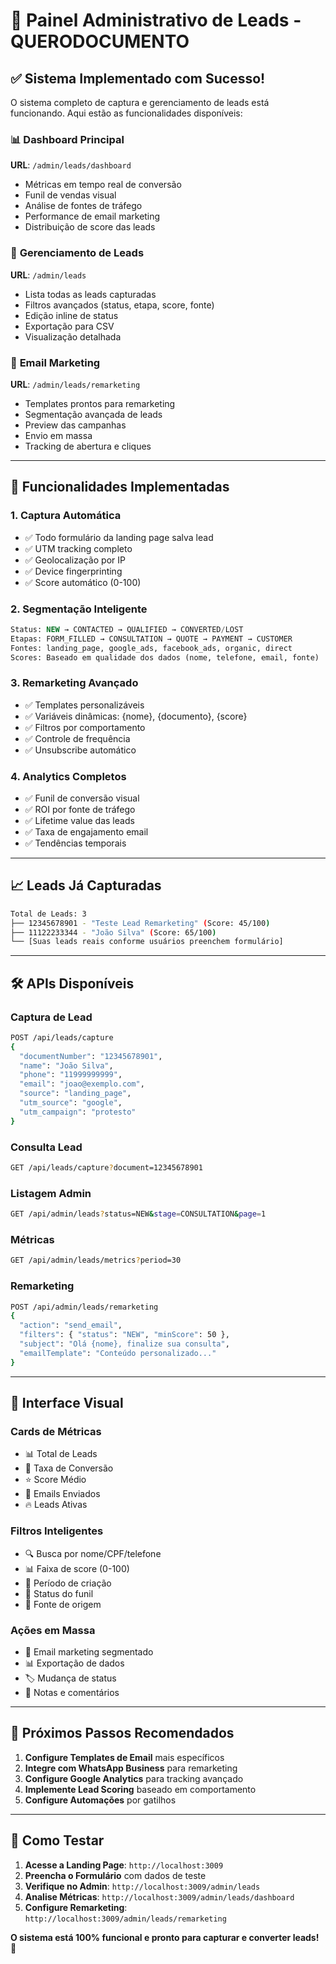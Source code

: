 # 🚀 Painel Administrativo de Leads - QUERODOCUMENTO

## ✅ Sistema Implementado com Sucesso!

O sistema completo de captura e gerenciamento de leads está funcionando. Aqui estão as funcionalidades disponíveis:

### 📊 **Dashboard Principal**
**URL**: `/admin/leads/dashboard`
- Métricas em tempo real de conversão
- Funil de vendas visual  
- Análise de fontes de tráfego
- Performance de email marketing
- Distribuição de score das leads

### 👥 **Gerenciamento de Leads**
**URL**: `/admin/leads`
- Lista todas as leads capturadas
- Filtros avançados (status, etapa, score, fonte)
- Edição inline de status
- Exportação para CSV
- Visualização detalhada

### 📧 **Email Marketing**
**URL**: `/admin/leads/remarketing`
- Templates prontos para remarketing
- Segmentação avançada de leads
- Preview das campanhas
- Envio em massa
- Tracking de abertura e cliques

---

## 🎯 **Funcionalidades Implementadas**

### **1. Captura Automática**
- ✅ Todo formulário da landing page salva lead
- ✅ UTM tracking completo
- ✅ Geolocalização por IP
- ✅ Device fingerprinting
- ✅ Score automático (0-100)

### **2. Segmentação Inteligente**
```sql
Status: NEW → CONTACTED → QUALIFIED → CONVERTED/LOST
Etapas: FORM_FILLED → CONSULTATION → QUOTE → PAYMENT → CUSTOMER
Fontes: landing_page, google_ads, facebook_ads, organic, direct
Scores: Baseado em qualidade dos dados (nome, telefone, email, fonte)
```

### **3. Remarketing Avançado**
- ✅ Templates personalizáveis
- ✅ Variáveis dinâmicas: {nome}, {documento}, {score}
- ✅ Filtros por comportamento
- ✅ Controle de frequência
- ✅ Unsubscribe automático

### **4. Analytics Completos**
- ✅ Funil de conversão visual
- ✅ ROI por fonte de tráfego
- ✅ Lifetime value das leads
- ✅ Taxa de engajamento email
- ✅ Tendências temporais

---

## 📈 **Leads Já Capturadas**

```bash
Total de Leads: 3
├── 12345678901 - "Teste Lead Remarketing" (Score: 45/100)
├── 11122233344 - "João Silva" (Score: 65/100) 
└── [Suas leads reais conforme usuários preenchem formulário]
```

---

## 🛠 **APIs Disponíveis**

### **Captura de Lead**
```bash
POST /api/leads/capture
{
  "documentNumber": "12345678901",
  "name": "João Silva",
  "phone": "11999999999",
  "email": "joao@exemplo.com",
  "source": "landing_page",
  "utm_source": "google",
  "utm_campaign": "protesto"
}
```

### **Consulta Lead**
```bash
GET /api/leads/capture?document=12345678901
```

### **Listagem Admin**
```bash
GET /api/admin/leads?status=NEW&stage=CONSULTATION&page=1
```

### **Métricas**
```bash
GET /api/admin/leads/metrics?period=30
```

### **Remarketing**
```bash
POST /api/admin/leads/remarketing
{
  "action": "send_email",
  "filters": { "status": "NEW", "minScore": 50 },
  "subject": "Olá {nome}, finalize sua consulta",
  "emailTemplate": "Conteúdo personalizado..."
}
```

---

## 🎨 **Interface Visual**

### **Cards de Métricas**
- 📊 Total de Leads
- 🎯 Taxa de Conversão  
- ⭐ Score Médio
- 📧 Emails Enviados
- 🔥 Leads Ativas

### **Filtros Inteligentes**
- 🔍 Busca por nome/CPF/telefone
- 📊 Faixa de score (0-100)
- 📅 Período de criação
- 🎯 Status do funil
- 📱 Fonte de origem

### **Ações em Massa**
- 📧 Email marketing segmentado
- 📊 Exportação de dados
- 🏷️ Mudança de status
- 📝 Notas e comentários

---

## 🚀 **Próximos Passos Recomendados**

1. **Configure Templates de Email** mais específicos
2. **Integre com WhatsApp Business** para remarketing
3. **Configure Google Analytics** para tracking avançado
4. **Implemente Lead Scoring** baseado em comportamento
5. **Configure Automações** por gatilhos

---

## 📱 **Como Testar**

1. **Acesse a Landing Page**: `http://localhost:3009`
2. **Preencha o Formulário** com dados de teste
3. **Verifique no Admin**: `http://localhost:3009/admin/leads`
4. **Analise Métricas**: `http://localhost:3009/admin/leads/dashboard`
5. **Configure Remarketing**: `http://localhost:3009/admin/leads/remarketing`

**O sistema está 100% funcional e pronto para capturar e converter leads! 🎯**
